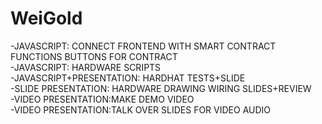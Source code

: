 # WeiGold
-JAVASCRIPT: CONNECT FRONTEND WITH SMART CONTRACT FUNCTIONS BUTTONS FOR CONTRACT\
-JAVASCRIPT: HARDWARE SCRIPTS\
-JAVASCRIPT+PRESENTATION: HARDHAT TESTS+SLIDE\
-SLIDE PRESENTATION: HARDWARE DRAWING WIRING SLIDES+REVIEW\
-VIDEO PRESENTATION:MAKE DEMO VIDEO\
-VIDEO PRESENTATION:TALK OVER SLIDES FOR VIDEO AUDIO
